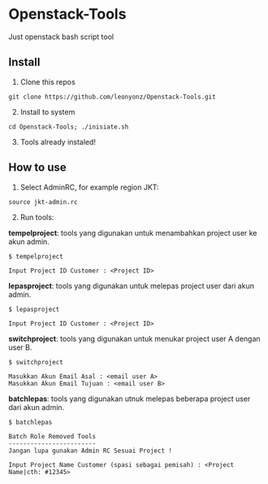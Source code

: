 # Openstack-Tools
Just openstack bash script tool

## Install

1. Clone this repos

`git clone https://github.com/leonyonz/Openstack-Tools.git`

2. Install to system

`cd Openstack-Tools; ./inisiate.sh`

3. Tools already instaled!

## How to use

1. Select AdminRC, for example region JKT:

```
source jkt-admin.rc
```

2. Run tools:

**tempelproject**: tools yang digunakan untuk menambahkan project user ke akun admin.

```
$ tempelproject

Input Project ID Customer : <Project ID>
```

**lepasproject**: tools yang digunakan untuk melepas project user dari akun admin.

```
$ lepasproject

Input Project ID Customer : <Project ID>
```

**switchproject**: tools yang digunakan untuk menukar project user A dengan user B.

```
$ switchproject

Masukkan Akun Email Asal : <email user A>
Masukkan Akun Email Tujuan : <email user B>
```

**batchlepas**: tools yang digunakan utnuk melepas beberapa project user dari akun admin.

```
$ batchlepas

Batch Role Removed Tools
------------------------
Jangan lupa gunakan Admin RC Sesuai Project !

Input Project Name Customer (spasi sebagai pemisah) : <Project Name|cth: #12345>
```